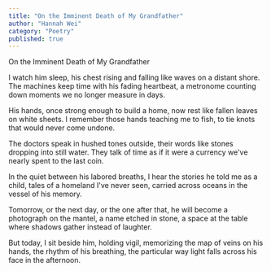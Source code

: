 ```yaml
---
title: "On the Imminent Death of My Grandfather"
author: "Hannah Wei"
category: "Poetry"
published: true
---
```


On the Imminent Death of My Grandfather

I watch him sleep, his chest rising and falling
like waves on a distant shore. The machines
keep time with his fading heartbeat, a metronome
counting down moments we no longer measure in days.

His hands, once strong enough to build a home,
now rest like fallen leaves on white sheets.
I remember those hands teaching me to fish,
to tie knots that would never come undone.

The doctors speak in hushed tones outside,
their words like stones dropping into still water.
They talk of time as if it were a currency
we've nearly spent to the last coin.

In the quiet between his labored breaths,
I hear the stories he told me as a child,
tales of a homeland I've never seen,
carried across oceans in the vessel of his memory.

Tomorrow, or the next day, or the one after that,
he will become a photograph on the mantel,
a name etched in stone, a space at the table
where shadows gather instead of laughter.

But today, I sit beside him, holding vigil,
memorizing the map of veins on his hands,
the rhythm of his breathing, the particular way
light falls across his face in the afternoon. 
